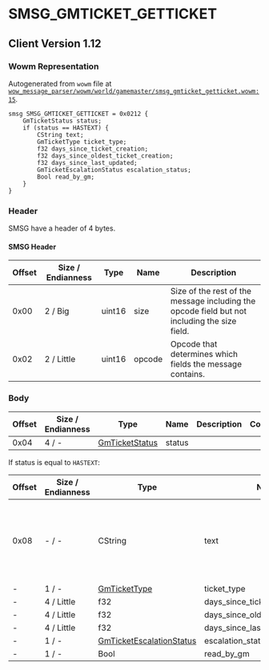 # SMSG_GMTICKET_GETTICKET

## Client Version 1.12

### Wowm Representation

Autogenerated from `wowm` file at [`wow_message_parser/wowm/world/gamemaster/smsg_gmticket_getticket.wowm:15`](https://github.com/gtker/wow_messages/tree/main/wow_message_parser/wowm/world/gamemaster/smsg_gmticket_getticket.wowm#L15).
```rust,ignore
smsg SMSG_GMTICKET_GETTICKET = 0x0212 {
    GmTicketStatus status;
    if (status == HASTEXT) {
        CString text;
        GmTicketType ticket_type;
        f32 days_since_ticket_creation;
        f32 days_since_oldest_ticket_creation;
        f32 days_since_last_updated;
        GmTicketEscalationStatus escalation_status;
        Bool read_by_gm;
    }
}
```
### Header

SMSG have a header of 4 bytes.

#### SMSG Header

| Offset | Size / Endianness | Type   | Name   | Description |
| ------ | ----------------- | ------ | ------ | ----------- |
| 0x00   | 2 / Big           | uint16 | size   | Size of the rest of the message including the opcode field but not including the size field.|
| 0x02   | 2 / Little        | uint16 | opcode | Opcode that determines which fields the message contains.|

### Body

| Offset | Size / Endianness | Type | Name | Description | Comment |
| ------ | ----------------- | ---- | ---- | ----------- | ------- |
| 0x04 | 4 / - | [GmTicketStatus](gmticketstatus.md) | status |  |  |

If status is equal to `HASTEXT`:

| Offset | Size / Endianness | Type | Name | Description | Comment |
| ------ | ----------------- | ---- | ---- | ----------- | ------- |
| 0x08 | - / - | CString | text |  | cmangos: Ticket text: data, should never exceed 1999 bytes |
| - | 1 / - | [GmTicketType](gmtickettype.md) | ticket_type |  |  |
| - | 4 / Little | f32 | days_since_ticket_creation |  |  |
| - | 4 / Little | f32 | days_since_oldest_ticket_creation |  |  |
| - | 4 / Little | f32 | days_since_last_updated |  |  |
| - | 1 / - | [GmTicketEscalationStatus](gmticketescalationstatus.md) | escalation_status |  |  |
| - | 1 / - | Bool | read_by_gm |  |  |

